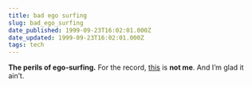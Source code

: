 ```yaml
---
title: bad ego surfing
slug: bad_ego_surfing
date_published: 1999-09-23T16:02:01.000Z
date_updated: 1999-09-23T16:02:01.000Z
tags: tech
---
```


**The perils of ego-surfing.** For the record, [this](http://www.korealink.com/public/ircers/messages/5781.shtml) is **not me**. And I’m glad it ain’t.

